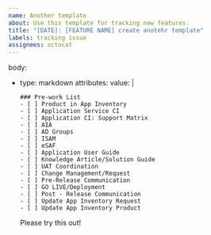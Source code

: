 ```yaml
---
name: Another template
about: Use this template for tracking new features.
title: "[DATE]: [FEATURE NAME] create anotehr template"
labels: tracking issue
assignees: octocat
---
```


body:
- type: markdown
   attributes:
    value: |
     ```[tasklist]
     ### Pre-work List
     - [ ] Product in App Inventory
     - [ ] Application Service CI
     - [ ] Application CI: Support Matrix
     - [ ] AIA
     - [ ] AD Groups
     - [ ] ISAM
     - [ ] eSAF
     - [ ] Application User Guide
     - [ ] Knowledge Article/Solution Guide
     - [ ] UAT Coordination
     - [ ] Change Management/Request
     - [ ] Pre-Release Communication
     - [ ] GO LIVE/Deployment
     - [ ] Post - Release Communication
     - [ ] Update App Inventory Request
     - [ ] Update App Inventory Product
     ```

     Please try this out!
